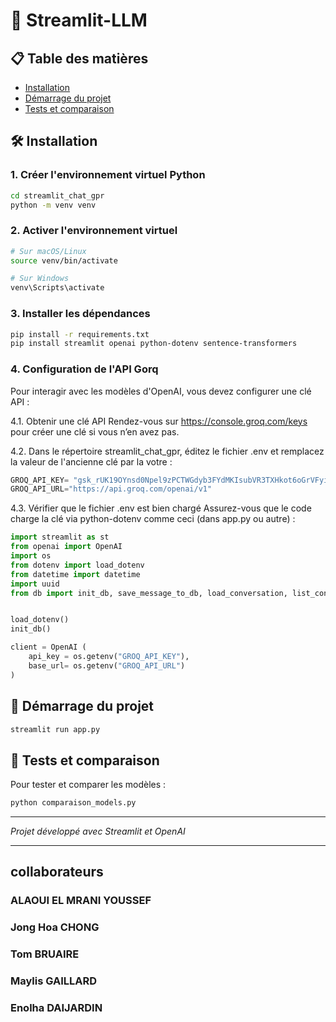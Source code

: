 # 🚀 Streamlit-LLM

## 📋 Table des matières
- [Installation](#installation)
- [Démarrage du projet](#démarrage-du-projet)
- [Tests et comparaison](#tests-et-comparaison)

## 🛠️ Installation

### 1. Créer l'environnement virtuel Python
```bash
cd streamlit_chat_gpr
python -m venv venv
```

### 2. Activer l'environnement virtuel
```bash
# Sur macOS/Linux
source venv/bin/activate

# Sur Windows
venv\Scripts\activate
```

### 3. Installer les dépendances
```bash
pip install -r requirements.txt
pip install streamlit openai python-dotenv sentence-transformers
```

### 4. Configuration de l'API Gorq

Pour interagir avec les modèles d'OpenAI, vous devez configurer une clé API :

4.1. Obtenir une clé API
Rendez-vous sur https://console.groq.com/keys pour créer une clé si vous n’en avez pas.

4.2. Dans le répertoire streamlit_chat_gpr, éditez le fichier .env et remplacez la valeur de l'ancienne clé par la votre :
```python
GROQ_API_KEY= "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"
GROQ_API_URL="https://api.groq.com/openai/v1"
```

4.3. Vérifier que le fichier .env est bien chargé
Assurez-vous que le code charge la clé via python-dotenv comme ceci (dans app.py ou autre) :
```python
import streamlit as st
from openai import OpenAI
import os
from dotenv import load_dotenv
from datetime import datetime
import uuid
from db import init_db, save_message_to_db, load_conversation, list_conversations, delete_conversation_from_db


load_dotenv()
init_db()

client = OpenAI (
    api_key = os.getenv("GROQ_API_KEY"),
    base_url= os.getenv("GROQ_API_URL")
)
```

## 🚀 Démarrage du projet
```bash
streamlit run app.py
```

## 🧪 Tests et comparaison
Pour tester et comparer les modèles :
```bash
python comparaison_models.py
```

---
*Projet développé avec Streamlit et OpenAI*

---

##  collaborateurs

### ALAOUI EL MRANI YOUSSEF
### Jong Hoa CHONG
### Tom BRUAIRE
### Maylis GAILLARD
### Enolha DAIJARDIN
